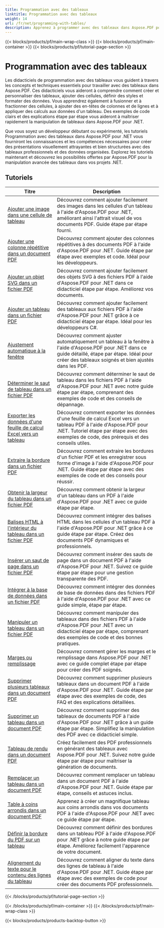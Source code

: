 ```yaml
---
title: Programmation avec des tableaux
linktitle: Programmation avec des tableaux
weight: 14
url: /fr/net/programming-with-tables/
description: Apprenez à programmer avec des tableaux dans Aspose.PDF pour .NET avec des didacticiels étape par étape.
---
```


{{< blocks/products/pf/main-wrap-class >}}
{{< blocks/products/pf/main-container >}}
{{< blocks/products/pf/tutorial-page-section >}}

# Programmation avec des tableaux

Les didacticiels de programmation avec des tableaux vous guident à travers les concepts et techniques essentiels pour travailler avec des tableaux dans Aspose.PDF. Ces didacticiels vous aideront à comprendre comment créer et personnaliser des tableaux, ajouter des cellules, définir des styles et formater des données. Vous apprendrez également à fusionner et à fractionner des cellules, à ajouter des en-têtes de colonnes et de lignes et à appliquer des calculs aux données d'un tableau. Des exemples de code clairs et des explications étape par étape vous aideront à maîtriser rapidement la manipulation de tableaux dans Aspose.PDF pour .NET.

Que vous soyez un développeur débutant ou expérimenté, les tutoriels Programmation avec des tableaux dans Aspose.PDF pour .NET vous fourniront les connaissances et les compétences nécessaires pour créer des présentations visuellement attrayantes et bien structurées avec des tableaux professionnels et des données organisées. Explorez les tutoriels maintenant et découvrez les possibilités offertes par Aspose.PDF pour la manipulation avancée des tableaux dans vos projets .NET.

## Tutoriels
| Titre | Description |
| --- | --- | 
| [Ajouter une image dans une cellule de tableau](./add-image-in-a-table-cell/) | Découvrez comment ajouter facilement des images dans les cellules d'un tableau à l'aide d'Aspose.PDF pour .NET, améliorant ainsi l'attrait visuel de vos documents PDF. Guide étape par étape fourni. |  
| [Ajouter une colonne répétitive dans un document PDF](./add-repeating-column/) | Découvrez comment ajouter des colonnes répétitives à des documents PDF à l'aide d'Aspose.PDF pour .NET. Guide étape par étape avec exemples et code. Idéal pour les développeurs. |  
| [Ajouter un objet SVG dans un fichier PDF](./add-svg-object/) | Découvrez comment ajouter facilement des objets SVG à des fichiers PDF à l'aide d'Aspose.PDF pour .NET dans ce didacticiel étape par étape. Améliorez vos documents. |  
| [Ajouter un tableau dans un fichier PDF](./add-table/) | Découvrez comment ajouter facilement des tableaux aux fichiers PDF à l'aide d'Aspose.PDF pour .NET grâce à ce didacticiel étape par étape. Idéal pour les développeurs C#. |  
| [Ajustement automatique à la fenêtre](./auto-fit-to-window/) | Découvrez comment ajuster automatiquement un tableau à la fenêtre à l'aide d'Aspose.PDF pour .NET dans ce guide détaillé, étape par étape. Idéal pour créer des tableaux soignés et bien ajustés dans les PDF. |  
| [Déterminer le saut de tableau dans un fichier PDF](./determine-table-break/) | Découvrez comment déterminer le saut de tableau dans les fichiers PDF à l'aide d'Aspose.PDF pour .NET avec notre guide étape par étape, comprenant des exemples de code et des conseils de dépannage. |  
| [Exporter les données d'une feuille de calcul Excel vers un tableau](./export-excel-worksheet-data-to-table/) | Découvrez comment exporter les données d'une feuille de calcul Excel vers un tableau PDF à l'aide d'Aspose.PDF pour .NET. Tutoriel étape par étape avec des exemples de code, des prérequis et des conseils utiles. |  
| [Extraire la bordure dans un fichier PDF](./extract-border/) | Découvrez comment extraire les bordures d'un fichier PDF et les enregistrer sous forme d'image à l'aide d'Aspose.PDF pour .NET. Guide étape par étape avec des exemples de code et des conseils pour réussir. |  
| [Obtenir la largeur du tableau dans un fichier PDF](./get-table-width/) | Découvrez comment obtenir la largeur d'un tableau dans un PDF à l'aide d'Aspose.PDF pour .NET avec ce guide étape par étape. |  
| [Balises HTML à l'intérieur du tableau dans un fichier PDF](./html-tags-inside-table/) | Découvrez comment intégrer des balises HTML dans les cellules d'un tableau PDF à l'aide d'Aspose.PDF pour .NET grâce à ce guide étape par étape. Créez des documents PDF dynamiques et professionnels. |  
| [Insérer un saut de page dans un fichier PDF](./insert-page-break/) | Découvrez comment insérer des sauts de page dans un document PDF à l'aide d'Aspose.PDF pour .NET. Suivez ce guide étape par étape pour une gestion transparente des PDF. |  
| [Intégrer à la base de données dans un fichier PDF](./integrate-with-database/) | Découvrez comment intégrer des données de base de données dans des fichiers PDF à l'aide d'Aspose.PDF pour .NET avec ce guide simple, étape par étape. |  
| [Manipuler un tableau dans un fichier PDF](./manipulate-table/) | Découvrez comment manipuler des tableaux dans des fichiers PDF à l'aide d'Aspose.PDF pour .NET avec un didacticiel étape par étape, comprenant des exemples de code et des bonnes pratiques. |  
| [Marges ou remplissage](./margins-or-padding/) | Découvrez comment gérer les marges et le remplissage dans Aspose.PDF pour .NET avec ce guide complet étape par étape pour créer des PDF soignés. |  
| [Supprimer plusieurs tableaux dans un document PDF](./remove-multiple-tables/) | Découvrez comment supprimer plusieurs tableaux dans un document PDF à l'aide d'Aspose.PDF pour .NET. Guide étape par étape avec des exemples de code, des FAQ et des explications détaillées. |  
| [Supprimer un tableau dans un document PDF](./remove-table/) | Découvrez comment supprimer des tableaux de documents PDF à l'aide d'Aspose.PDF pour .NET grâce à un guide étape par étape. Simplifiez la manipulation des PDF avec ce didacticiel simple. |  
| [Tableau de rendu dans un document PDF](./render-table/) | Créez facilement des PDF professionnels en générant des tableaux avec Aspose.PDF pour .NET. Suivez notre guide étape par étape pour maîtriser la génération de documents. |  
| [Remplacer un tableau dans un document PDF](./replace-table/) | Découvrez comment remplacer un tableau dans un document PDF à l'aide d'Aspose.PDF pour .NET. Guide étape par étape, conseils et astuces inclus. |  
| [Table à coins arrondis dans un document PDF](./rounded-corner-table/) | Apprenez à créer un magnifique tableau aux coins arrondis dans vos documents PDF à l'aide d'Aspose.PDF pour .NET avec ce guide étape par étape. |  
| [Définir la bordure du PDF sur un tableau](./set-border/) | Découvrez comment définir des bordures dans un tableau PDF à l'aide d'Aspose.PDF pour .NET grâce à notre guide étape par étape. Améliorez facilement l'apparence de votre document. |  
| [Alignement du texte pour le contenu des lignes du tableau](./text-alignment-for-table-row-content/) | Découvrez comment aligner du texte dans des lignes de tableau à l'aide d'Aspose.PDF pour .NET. Guide étape par étape avec des exemples de code pour créer des documents PDF professionnels. |  
{{< /blocks/products/pf/tutorial-page-section >}}

{{< /blocks/products/pf/main-container >}}
{{< /blocks/products/pf/main-wrap-class >}}

{{< blocks/products/products-backtop-button >}}
